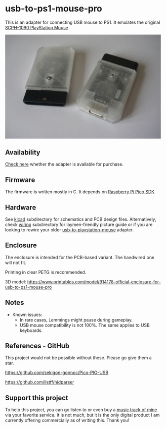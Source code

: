 # usb-to-ps1-mouse-pro

This is an adapter for connecting USB mouse to PS1. It emulates the original [SCPH-1090 PlayStation Mouse](https://en.wikipedia.org/wiki/PlayStation_Mouse).

![PlayStation with USB mouse connected](media/usb-to-ps1-mouse-pro.jpg)

## Availability

[Check here](https://www.franticware.com/usb-to-ps1-mouse-pro-availability) whether the adapter is available for purchase.

## Firmware

The firmware is written mostly in C. It depends on [Raspberry Pi Pico SDK](https://github.com/raspberrypi/pico-sdk).

## Hardware

See [kicad](kicad) subdirectory for schematics and PCB design files. Alternatively, check [wiring](wiring) subdirectory for laymen-friendly picture guide or if you are looking to rewire your older [usb-to-playstation-mouse](https://github.com/Franticware/usb-to-playstation-mouse) adapter.

## Enclosure

The enclosure is intended for the PCB-based variant. The handwired one will not fit.

Printing in clear PETG is recommended.

3D model: https://www.printables.com/model/914178-official-enclosure-for-usb-to-ps1-mouse-pro

## Notes

* Known issues:
  * In rare cases, Lemmings might pause during gameplay.
  * USB mouse compatibility is not 100%. The same applies to USB keyboards.

## References - GitHub

This project would not be possible without these. Please go give them a star.

https://github.com/sekigon-gonnoc/Pico-PIO-USB

https://github.com/listff/hidparser

## Support this project

To help this project, you can go listen to or even buy a [music track of mine](https://share.amuse.io/track/vojtech-salajka-color-graphics-pinball-original-game-soundtrack) via your favorite service. It is not much, but it is the only digital product I am currently offering commercially as of writing this. Thank you!

